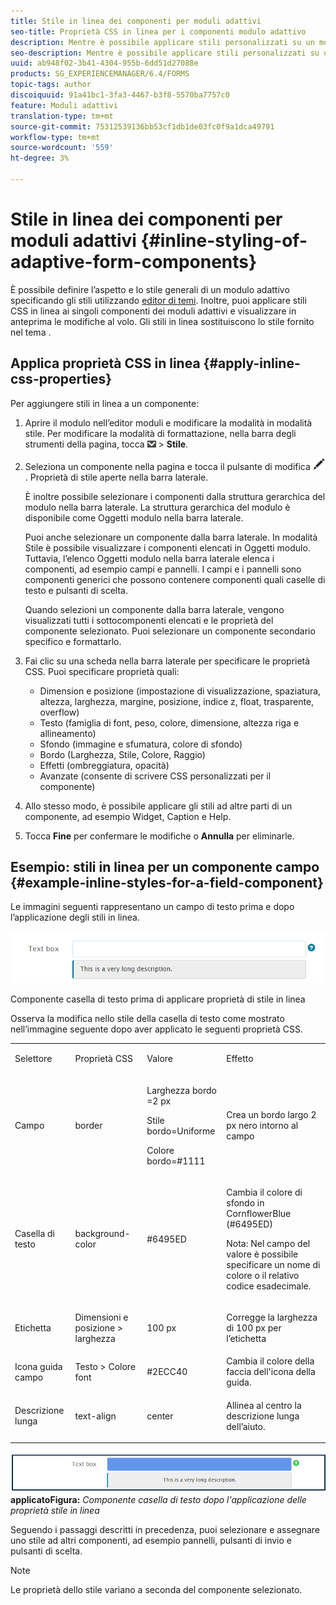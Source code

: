 ```yaml
---
title: Stile in linea dei componenti per moduli adattivi
seo-title: Proprietà CSS in linea per i componenti modulo adattivo
description: Mentre è possibile applicare stili personalizzati su un modulo adattivo, è anche possibile applicare proprietà CSS in linea sui singoli componenti di un modulo adattivo.
seo-description: Mentre è possibile applicare stili personalizzati su un modulo adattivo, è anche possibile applicare proprietà CSS in linea sui singoli componenti di un modulo adattivo.
uuid: ab948f02-3b41-4304-955b-6dd51d27088e
products: SG_EXPERIENCEMANAGER/6.4/FORMS
topic-tags: author
discoiquuid: 91a41bc1-3fa3-4467-b3f8-5570ba7757c0
feature: Moduli adattivi
translation-type: tm+mt
source-git-commit: 75312539136bb53cf1db1de03fc0f9a1dca49791
workflow-type: tm+mt
source-wordcount: '559'
ht-degree: 3%

---
```



# Stile in linea dei componenti per moduli adattivi {#inline-styling-of-adaptive-form-components}

È possibile definire l’aspetto e lo stile generali di un modulo adattivo specificando gli stili utilizzando [editor di temi](/help/forms/using/themes.md). Inoltre, puoi applicare stili CSS in linea ai singoli componenti dei moduli adattivi e visualizzare in anteprima le modifiche al volo. Gli stili in linea sostituiscono lo stile fornito nel tema .

## Applica proprietà CSS in linea {#apply-inline-css-properties}

Per aggiungere stili in linea a un componente:

1. Aprire il modulo nell’editor moduli e modificare la modalità in modalità stile. Per modificare la modalità di formattazione, nella barra degli strumenti della pagina, tocca ![canvas-drop-down](assets/canvas-drop-down.png) > **Stile**.
1. Seleziona un componente nella pagina e tocca il pulsante di modifica ![edit-button](assets/edit-button.png). Proprietà di stile aperte nella barra laterale.

   È inoltre possibile selezionare i componenti dalla struttura gerarchica del modulo nella barra laterale. La struttura gerarchica del modulo è disponibile come Oggetti modulo nella barra laterale.

   Puoi anche selezionare un componente dalla barra laterale. In modalità Stile è possibile visualizzare i componenti elencati in Oggetti modulo. Tuttavia, l’elenco Oggetti modulo nella barra laterale elenca i componenti, ad esempio campi e pannelli. I campi e i pannelli sono componenti generici che possono contenere componenti quali caselle di testo e pulsanti di scelta.

   Quando selezioni un componente dalla barra laterale, vengono visualizzati tutti i sottocomponenti elencati e le proprietà del componente selezionato. Puoi selezionare un componente secondario specifico e formattarlo.

1. Fai clic su una scheda nella barra laterale per specificare le proprietà CSS. Puoi specificare proprietà quali:

   * Dimension e posizione (impostazione di visualizzazione, spaziatura, altezza, larghezza, margine, posizione, indice z, float, trasparente, overflow)
   * Testo (famiglia di font, peso, colore, dimensione, altezza riga e allineamento)
   * Sfondo (immagine e sfumatura, colore di sfondo)
   * Bordo (Larghezza, Stile, Colore, Raggio)
   * Effetti (ombreggiatura, opacità)
   * Avanzate (consente di scrivere CSS personalizzati per il componente)

1. Allo stesso modo, è possibile applicare gli stili ad altre parti di un componente, ad esempio Widget, Caption e Help.
1. Tocca **Fine** per confermare le modifiche o **Annulla** per eliminarle.

## Esempio: stili in linea per un componente campo {#example-inline-styles-for-a-field-component}

Le immagini seguenti rappresentano un campo di testo prima e dopo l’applicazione degli stili in linea.

![Componente casella di testo prima dell’applicazione dello stile in linea](assets/no-style.png)

Componente casella di testo prima di applicare proprietà di stile in linea

Osserva la modifica nello stile della casella di testo come mostrato nell’immagine seguente dopo aver applicato le seguenti proprietà CSS.

<table> 
 <tbody> 
  <tr> 
   <td><p>Selettore</p> </td> 
   <td><p>Proprietà CSS</p> </td> 
   <td><p>Valore</p> </td> 
   <td><p>Effetto</p> </td> 
  </tr> 
  <tr> 
   <td><p>Campo</p> </td> 
   <td><p>border</p> </td> 
   <td><p>Larghezza bordo =2 px</p> <p>Stile bordo=Uniforme</p> <p>Colore bordo=#1111</p> </td> 
   <td><p>Crea un bordo largo 2 px nero intorno al campo</p> </td> 
  </tr> 
  <tr> 
   <td><p>Casella di testo</p> </td> 
   <td><p>background-color</p> </td> 
   <td><p>#6495ED</p> </td> 
   <td><p>Cambia il colore di sfondo in CornflowerBlue (#6495ED)</p> <p>Nota: Nel campo del valore è possibile specificare un nome di colore o il relativo codice esadecimale.</p> </td> 
  </tr> 
  <tr> 
   <td><p>Etichetta</p> </td> 
   <td><p>Dimensioni e posizione &gt; larghezza</p> </td> 
   <td><p>100 px</p> </td> 
   <td><p>Corregge la larghezza di 100 px per l’etichetta</p> </td> 
  </tr> 
  <tr> 
   <td>Icona guida campo</td> 
   <td>Testo &gt; Colore font</td> 
   <td>#2ECC40</td> 
   <td>Cambia il colore della faccia dell'icona della guida.</td> 
  </tr> 
  <tr> 
   <td><p>Descrizione lunga</p> </td> 
   <td><p>text-align</p> </td> 
   <td><p>center</p> </td> 
   <td><p>Allinea al centro la descrizione lunga dell’aiuto.</p> </td> 
  </tr> 
 </tbody> 
</table>

![Stile casella di testo dopo lo stile in linea è ](assets/applied-style.png)
**applicatoFigura:** *Componente casella di testo dopo l&#39;applicazione delle proprietà stile in linea*

Seguendo i passaggi descritti in precedenza, puoi selezionare e assegnare uno stile ad altri componenti, ad esempio pannelli, pulsanti di invio e pulsanti di scelta.

>[!NOTE]
>
>Le proprietà dello stile variano a seconda del componente selezionato.

